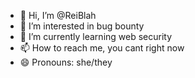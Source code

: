 - 👋 Hi, I’m @ReiBlah
- 👀 I’m interested in bug bounty
- 🌱 I’m currently learning web security
- 📫 How to reach me, you cant right now
- 😄 Pronouns: she/they

<!---
ReiBlah/ReiBlah is a ✨ special ✨ repository because its `README.md` (this file) appears on your GitHub profile.
You can click the Preview link to take a look at your changes.
--->
